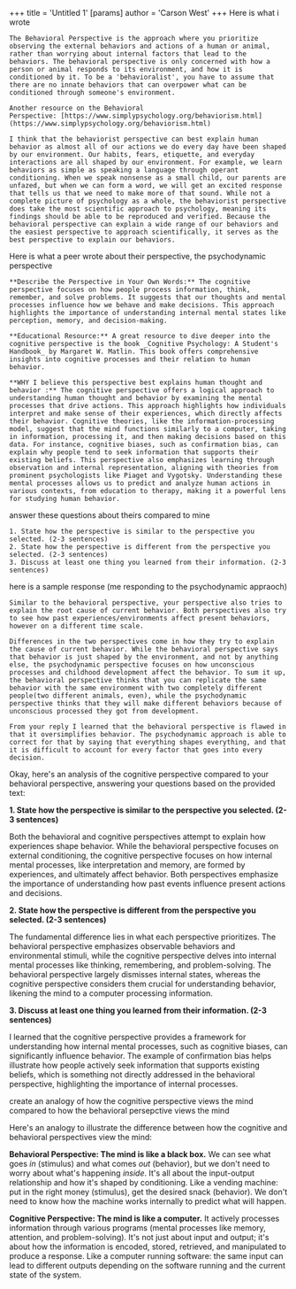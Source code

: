 +++
 title = 'Untitled 1'
[params]
	author = 'Carson West'
+++
Here is what i wrote
```
The Behavioral Perspective is the approach where you prioritize observing the external behaviors and actions of a human or animal, rather than worrying about internal factors that lead to the behaviors. The behavioral perspective is only concerned with how a person or animal responds to its environment, and how it is conditioned by it. To be a 'behavioralist', you have to assume that there are no innate behaviors that can overpower what can be conditioned through someone's environment. 

Another resource on the Behavioral Perspective: [https://www.simplypsychology.org/behaviorism.html](https://www.simplypsychology.org/behaviorism.html)

I think that the behaviorist perspective can best explain human behavior as almost all of our actions we do every day have been shaped by our environment. Our habits, fears, etiquette, and everyday interactions are all shaped by our environment. For example, we learn behaviors as simple as speaking a language through operant conditioning. When we speak nonsense as a small child, our parents are unfazed, but when we can form a word, we will get an excited response that tells us that we need to make more of that sound. While not a complete picture of psychology as a whole, the behaviorist perspective does take the most scientific approach to psychology, meaning its findings should be able to be reproduced and verified. Because the behavioral perspective can explain a wide range of our behaviors and the easiest perspective to approach scientifically, it serves as the best perspective to explain our behaviors.
```

Here is what a peer wrote about their perspective, the psychodynamic perspective 
```
**Describe the Perspective in Your Own Words:** The cognitive perspective focuses on how people process information, think, remember, and solve problems. It suggests that our thoughts and mental processes influence how we behave and make decisions. This approach highlights the importance of understanding internal mental states like perception, memory, and decision-making.

**Educational Resource:** A great resource to dive deeper into the cognitive perspective is the book _Cognitive Psychology: A Student's Handbook_ by Margaret W. Matlin. This book offers comprehensive insights into cognitive processes and their relation to human behavior.

**WHY I believe this perspective best explains human thought and behavior :** The cognitive perspective offers a logical approach to understanding human thought and behavior by examining the mental processes that drive actions. This approach highlights how individuals interpret and make sense of their experiences, which directly affects their behavior. Cognitive theories, like the information-processing model, suggest that the mind functions similarly to a computer, taking in information, processing it, and then making decisions based on this data. For instance, cognitive biases, such as confirmation bias, can explain why people tend to seek information that supports their existing beliefs. This perspective also emphasizes learning through observation and internal representation, aligning with theories from prominent psychologists like Piaget and Vygotsky. Understanding these mental processes allows us to predict and analyze human actions in various contexts, from education to therapy, making it a powerful lens for studying human behavior.
```

answer these questions about theirs compared to mine
```
1. State how the perspective is similar to the perspective you selected. (2-3 sentences)
2. State how the perspective is different from the perspective you selected. (2-3 sentences)
3. Discuss at least one thing you learned from their information. (2-3 sentences)
```

here is a sample response (me responding to the psychodynamic appraoch)

```
Similar to the behavioral perspective, your perspective also tries to explain the root cause of current behavior. Both perspectives also try to see how past experiences/environments affect present behaviors, however on a different time scale.

Differences in the two perspectives come in how they try to explain the cause of current behavior. While the behavioral perspective says that behavior is just shaped by the environment, and not by anything else, the psychodynamic perspective focuses on how unconscious processes and childhood development affect the behavior. To sum it up, the behavioral perspective thinks that you can replicate the same behavior with the same environment with two completely different people(two different animals, even), while the psychodynamic perspective thinks that they will make different behaviors because of unconscious processed they got from development.

From your reply I learned that the behavioral perspective is flawed in that it oversimplifies behavior. The psychodynamic approach is able to correct for that by saying that everything shapes everything, and that it is difficult to account for every factor that goes into every decision.
```

Okay, here's an analysis of the cognitive perspective compared to your behavioral perspective, answering your questions based on the provided text:

**1. State how the perspective is similar to the perspective you selected. (2-3 sentences)**

Both the behavioral and cognitive perspectives attempt to explain how experiences shape behavior. While the behavioral perspective focuses on external conditioning, the cognitive perspective focuses on how internal mental processes, like interpretation and memory, are formed by experiences, and ultimately affect behavior. Both perspectives emphasize the importance of understanding how past events influence present actions and decisions.

**2. State how the perspective is different from the perspective you selected. (2-3 sentences)**

The fundamental difference lies in what each perspective prioritizes. The behavioral perspective emphasizes observable behaviors and environmental stimuli, while the cognitive perspective delves into internal mental processes like thinking, remembering, and problem-solving. The behavioral perspective largely dismisses internal states, whereas the cognitive perspective considers them crucial for understanding behavior, likening the mind to a computer processing information.

**3. Discuss at least one thing you learned from their information. (2-3 sentences)**

I learned that the cognitive perspective provides a framework for understanding how internal mental processes, such as cognitive biases, can significantly influence behavior. The example of confirmation bias helps illustrate how people actively seek information that supports existing beliefs, which is something not directly addressed in the behavioral perspective, highlighting the importance of internal processes.



create an analogy of how the cognitive perspective views the mind compared to how the behavioral persepctive views the mind



Here's an analogy to illustrate the difference between how the cognitive and behavioral perspectives view the mind:

**Behavioral Perspective: The mind is like a black box.** We can see what goes *in* (stimulus) and what comes *out* (behavior), but we don't need to worry about what's happening *inside*. It's all about the input-output relationship and how it's shaped by conditioning. Like a vending machine: put in the right money (stimulus), get the desired snack (behavior). We don't need to know how the machine works internally to predict what will happen.

**Cognitive Perspective: The mind is like a computer.** It actively processes information through various programs (mental processes like memory, attention, and problem-solving). It's not just about input and output; it's about how the information is encoded, stored, retrieved, and manipulated to produce a response. Like a computer running software: the same input can lead to different outputs depending on the software running and the current state of the system.
